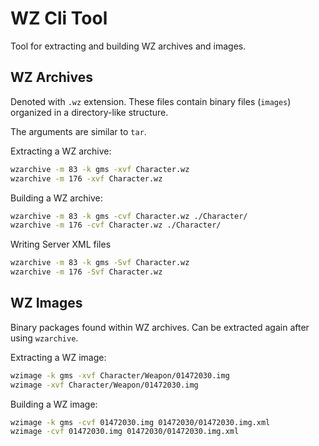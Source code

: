 WZ Cli Tool
===========

Tool for extracting and building WZ archives and images.

## WZ Archives

Denoted with `.wz` extension. These files contain binary files \(`images`\) organized in a directory-like structure.

The arguments are similar to `tar`.

Extracting a WZ archive:

```bash no_build
wzarchive -m 83 -k gms -xvf Character.wz
wzarchive -m 176 -xvf Character.wz
```

Building a WZ archive:

```bash no_build
wzarchive -m 83 -k gms -cvf Character.wz ./Character/
wzarchive -m 176 -cvf Character.wz ./Character/
```

Writing Server XML files

```bash no_build
wzarchive -m 83 -k gms -Svf Character.wz
wzarchive -m 176 -Svf Character.wz
```

## WZ Images

Binary packages found within WZ archives. Can be extracted again after using `wzarchive`.

Extracting a WZ image:

```bash no_build
wzimage -k gms -xvf Character/Weapon/01472030.img
wzimage -xvf Character/Weapon/01472030.img
```

Building a WZ image:

```bash no_build
wzimage -k gms -cvf 01472030.img 01472030/01472030.img.xml
wzimage -cvf 01472030.img 01472030/01472030.img.xml
```
